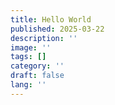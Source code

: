 ```yaml
---
title: Hello World
published: 2025-03-22
description: ''
image: ''
tags: []
category: ''
draft: false 
lang: ''
---
```

